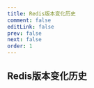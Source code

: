 ```yaml
---
title: Redis版本变化历史
comment: false
editLink: false
prev: false
next: false
order: 1
---
```


## Redis版本变化历史
<RedisVersionHistories/>
